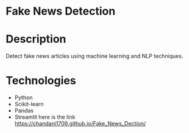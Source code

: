 # Fake News Detection
# Description
Detect fake news articles using machine learning and NLP techniques.
# Technologies
- Python
- Scikit-learn
- Pandas
- Streamlit
  here is the link
 https://chandani1709.github.io/Fake_News_Dection/
